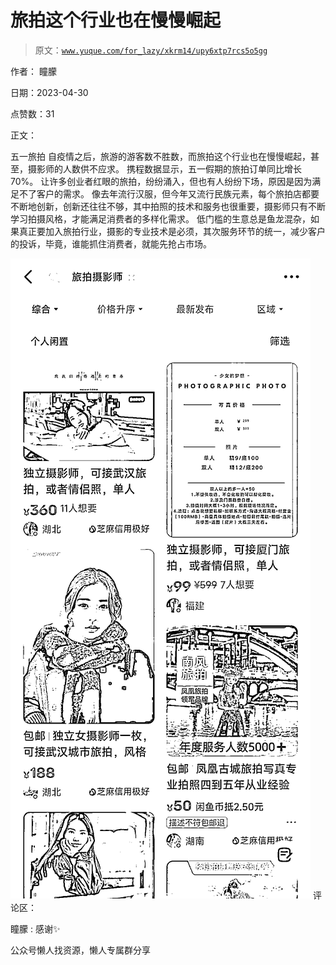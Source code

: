 # 旅拍这个行业也在慢慢崛起

> 原文：[`www.yuque.com/for_lazy/xkrm14/upy6xtp7rcs5o5gg`](https://www.yuque.com/for_lazy/xkrm14/upy6xtp7rcs5o5gg)



作者： 瞳朦



日期：2023-04-30



点赞数：31



正文：



五一旅拍 自疫情之后，旅游的游客数不胜数，而旅拍这个行业也在慢慢崛起，甚至，摄影师的人数供不应求。 携程数据显示，五一假期的旅拍订单同比增长 70%。 让许多创业者红眼的旅拍，纷纷涌入，但也有人纷纷下场，原因是因为满足不了客户的需求。 像去年流行汉服，但今年又流行民族元素，每个旅拍店都要不断地创新，创新还往往不够，其中拍照的技术和服务也很重要，摄影师只有不断学习拍摄风格，才能满足消费者的多样化需求。 低门槛的生意总是鱼龙混杂，如果真正要加入旅拍行业，摄影的专业技术是必须，其次服务环节的统一，减少客户的投诉，毕竟，谁能抓住消费者，就能先抢占市场。



![](img/17b7e0e404f9bfd54f216b59f4edf370.png)  <ne-p id="uba23e1bd" data-lake-id="uba23e1bd">评论区：



瞳朦 : 感谢✨



公众号懒人找资源，懒人专属群分享

</ne-p>